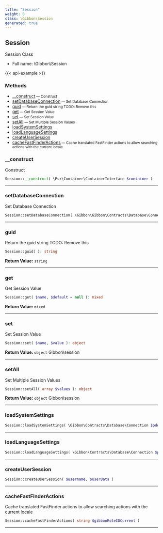 ```yaml
---
title: "Session"
weight: 0
class: \Gibbon\Session
generated: true
---
```


## Session

Session Class



* Full name: \Gibbon\Session

{{< api-example >}} 



### Methods

- [__construct](#__construct)<small> — Construct</small>
- [setDatabaseConnection](#setdatabaseconnection)<small> — Set Database Connection</small>
- [guid](#guid)<small> — Return the guid string
TODO: Remove this</small>
- [get](#get)<small> — Get Session Value</small>
- [set](#set)<small> — Set Session Value</small>
- [setAll](#setall)<small> — Set Multiple Session Values</small>
- [loadSystemSettings](#loadsystemsettings)
- [loadLanguageSettings](#loadlanguagesettings)
- [createUserSession](#createusersession)
- [cacheFastFinderActions](#cachefastfinderactions)<small> — Cache translated FastFinder actions to allow searching actions with the current locale</small>




### __construct

Construct

```php
Session::__construct( \Psr\Container\ContainerInterface $container )
```









---

### setDatabaseConnection

Set Database Connection

```php
Session::setDatabaseConnection( \Gibbon\Gibbon\Contracts\Database\Connection $pdo )
```









---

### guid

Return the guid string
TODO: Remove this

```php
Session::guid( ): string
```






**Return Value:**
`string`  



---

### get

Get Session Value

```php
Session::get( $name, $default = null ): mixed
```






**Return Value:**
`mixed`  



---

### set

Set Session Value

```php
Session::set( $name, $value ): object
```






**Return Value:**
`object`  Gibbon\session



---

### setAll

Set Multiple Session Values

```php
Session::setAll( array $values ): object
```






**Return Value:**
`object`  Gibbon\session



---

### loadSystemSettings



```php
Session::loadSystemSettings( \Gibbon\Contracts\Database\Connection $pdo )
```









---

### loadLanguageSettings



```php
Session::loadLanguageSettings( \Gibbon\Contracts\Database\Connection $pdo )
```









---

### createUserSession



```php
Session::createUserSession( $username, $userData )
```









---

### cacheFastFinderActions

Cache translated FastFinder actions to allow searching actions with the current locale

```php
Session::cacheFastFinderActions( string $gibbonRoleIDCurrent )
```









---

